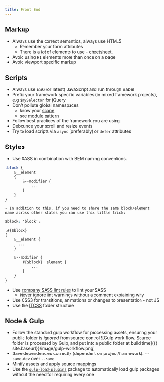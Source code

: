 ```yaml
---
title: Front End
---
```

## Markup

- Always use the correct semantics, always use HTML5
    - Remember your form attributes
    - There is a _lot_ of elements to use - [cheetsheet](https://www.wpkube.com/wp-content/uploads/2017/09/html-chatsheet.pdf).
- Avoid using `H1` elements more than once on a page
- Avoid viewport specific markup

## Scripts

- Always use ES6 (or latest) JavaScript and run through Babel
- Prefix your framework specific variables (in mixed framework projects), e.g `$mySelector` for jQuery
- Don't pollute global namespaces
    -  know your [scope](https://github.com/getify/You-Dont-Know-JS/tree/master/scope%20%26%20closures)
    -  see [module pattern](https://addyosmani.com/resources/essentialjsdesignpatterns/book/#modulepatternjavascript)
- Follow best practices of the framework you are using
- Debounce your scroll and resize events
- Try to load scripts via `async` (preferably) or `defer` attributes

## Styles

- Use SASS in combination with BEM naming conventions.  

  
```css
.block { 
    &__element
    {
        &--modifier {
            ...
        }
    }
} 
```
    - In addition to this, if you need to share the same block/element name across other states you can use this little trick: 
  
```css
$block: 'block';

.#{$block}
{
    &__element {
      ...
    }

    &--modifier {
        #{$block}__element {
            ...
        }
    }
}
```
- Use [company SASS lint rules](/assets/tla-sass-lint-config.json) to lint your SASS
    -  Never ignore lint warnings without a comment explaining why
- Use CSS3 for transitions, animations or changes to presentation - not JS
- Use the [ITCSS](https://www.xfive.co/blog/itcss-scalable-maintainable-css-architecture) folder structure

## Node & Gulp

- Follow the standard gulp workflow for processing assets, ensuring your public folder is *ignored* from source control ![Gulp work flow. Source folder is processed by Gulp, and put into a public folder at build time]({{ site.baseurl}}/image/gulp-workflow.png)
- Save dependencies correctly (dependent on project/framework): `--save-dev` over `--save`
- Minify assets and apply source mappings
- Use the [`gulp-load-plugins`](https://www.npmjs.com/package/gulp-load-plugins) package to automatically load gulp packages without the need for requiring every one